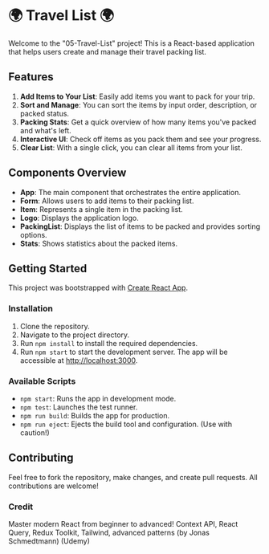 # 🌍 Travel List 🌍

Welcome to the "05-Travel-List" project! This is a React-based application that helps users create and manage their travel packing list.

## Features

1. **Add Items to Your List**: Easily add items you want to pack for your trip.
2. **Sort and Manage**: You can sort the items by input order, description, or packed status.
3. **Packing Stats**: Get a quick overview of how many items you've packed and what's left.
4. **Interactive UI**: Check off items as you pack them and see your progress.
5. **Clear List**: With a single click, you can clear all items from your list.

## Components Overview

- **App**: The main component that orchestrates the entire application.
- **Form**: Allows users to add items to their packing list.
- **Item**: Represents a single item in the packing list.
- **Logo**: Displays the application logo.
- **PackingList**: Displays the list of items to be packed and provides sorting options.
- **Stats**: Shows statistics about the packed items.

## Getting Started

This project was bootstrapped with [Create React App](https://github.com/facebook/create-react-app).

### Installation

1. Clone the repository.
2. Navigate to the project directory.
3. Run `npm install` to install the required dependencies.
4. Run `npm start` to start the development server. The app will be accessible at [http://localhost:3000](http://localhost:3000).

### Available Scripts

- `npm start`: Runs the app in development mode.
- `npm test`: Launches the test runner.
- `npm run build`: Builds the app for production.
- `npm run eject`: Ejects the build tool and configuration. (Use with caution!)

## Contributing

Feel free to fork the repository, make changes, and create pull requests. All contributions are welcome!

### Credit

Master modern React from beginner to advanced! Context API, React Query, Redux Toolkit, Tailwind, advanced patterns (by Jonas Schmedtmann) (Udemy)
